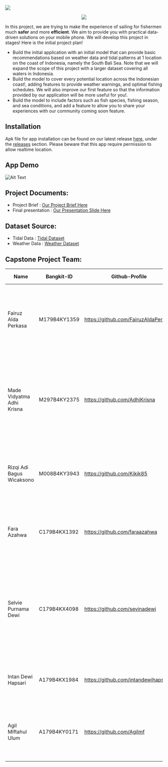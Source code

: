 <a href="https://git.io/typing-svg">
  <img src="https://readme-typing-svg.herokuapp.com/?lines=Melaut&size=30&font=Fira+Code">
</a>

<p align="center">
  <img src="https://github.com/FairuzAldaPerkasa/Project-Capstone/blob/main/app_readme.png">
</p>

In this project, we are trying to make the experience of sailing for fishermen much **safer** and more **efficient**. We aim to provide you with practical data-driven solutions on your mobile phone. We will develop this project in stages!
Here is the initial project plan!  
- Build the initial application with an initial model that can provide basic recommendations based on weather data and tidal patterns at 1 location on the coast of Indonesia, namely the South Bali Sea. Note that we will expand the scope of this project with a larger dataset covering all waters in Indonesia.
- Build the model to cover every potential location across the Indonesian coast!, adding features to provide weather warnings, and optimal fishing schedules. We will also improve our first feature so that the information provided by our application will be more useful for you!.
-  Build the model to include factors such as fish species, fishing season, and sea conditions, and add a feature to allow you to share your experiences with our community coming soon feature.

## Installation
Apk file for app installation can be found on our latest release [here](https://github.com/FairuzAldaPerkasa/Project-Capstone/releases/tag/v1.0.0), under the [releases](https://github.com/FairuzAldaPerkasa/Project-Capstone/releases/) section. Please beware that this app require permission to allow realtime location.

## App Demo
![Alt Text](linkyt)

## Project Documents:
- Project Brief : [Our Project Brief Here](https://docs.google.com/document/d/1gASbRJX_Su7x4LbRqxHuTS7EPDRa__R5biFOaB99GEM/edit?tab=t.0)
- Final presentation : [Our Presentation Slide Here](https://www.canva.com/design/DAGZAOMAIYY/5ft42ep6SB-tBY4e1t7cng/edit?utm_content=DAGZAOMAIYY&utm_campaign=designshare&utm_medium=link2&utm_source=sharebutton)

## Dataset Source:
- Tidal Data : [Tidal Dataset](http://ioc-sealevelmonitoring.org)
- Weather Data : [Weather Dataset](https://dataonline.bmkg.go.id/home)

## Capstone Project Team: 
| Name | Bangkit-ID | Github-Profile | Task | Progress On Task |
| ------ | ------ | ------ | ------ | ------ |
| Fairuz Alda Perkasa  | M179B4KY1359  | https://github.com/FairuzAldaPerkasa | Doing data analysis and build algorithm for classification model based on rules as well as build the flask code to deploy the model | Done |
| Made Vidyatma Adhi Krisna  | M297B4KY2375   | https://github.com/AdhiKrisna | Data merging, data cleaning, and train deep learning regression model to predict tidal value based on realtime weather data as well as doing fine tuning for that model | Done |
| Rizqi Adi Bagus Wicaksono | M008B4KY3943   | https://github.com/Kikik85 | Searching dataset sources as well as doing data gathering and give data normalization formula | Done |
| Fara Azahwa | C179B4KX1392  | https://github.com/faraazahwa | Deploy backend Node JS, managing storage SQL Service and cloud bucket storage service | Done |
| Selvie Purnama Dewi | C179B4KX4098  | https://github.com/sevinadewi | Build the node JS for the login and register backend. Build profile backend API. Get the realtime data weather API. Integrating the model from Machine Learning and deploy it  | Done |
|  Intan Dewi Hapsari  | A179B4KX1984  | https://github.com/intandewihapsari | Build the main feature with retrofit as well as consume the model from CC's API. | Done |
| Agil Miftahul Ulum  | A179B4KY0171   | https://github.com/Agilmf | Build the unboarding, and authentication pages such as login and register feature and edit profile | Done |
